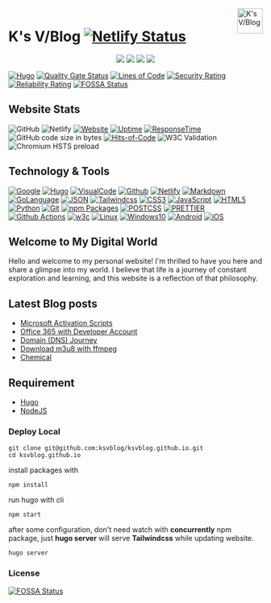 <a href="https://hhk.my.id">
    <img src="https://hhk.my.id/images/icon.svg" alt="K's V/Blog" title="K's V/Blog" align="right" height="50" />
</a>

# K's V/Blog [![Netlify Status](https://api.netlify.com/api/v1/badges/9bebb371-d351-437c-ab5b-c64a3ef6b71c/deploy-status)](https://app.netlify.com/sites/ksvblog/deploys)

<p align="center">
  <a href="https://github.com/hhkmy/id" rel="nofollow"><img src="https://img.shields.io/badge/github-%23121011.svg?style=for-the-badge&logo=github&logoColor=white"></a>
  <a href="https://gohugo.io" target="_blank" rel="nofollow"><img src="https://img.shields.io/badge/Hugo-white.svg?style=for-the-badge&logo=Hugo"></a>
  <a href="https://code.visualstudio.com/" target="_blank" rel="nofollow"><img src="https://img.shields.io/badge/Visual%20Studio%20Code-0078d7.svg?style=for-the-badge&logo=visual-studio-code&logoColor=white"></a>
  <a href="https://www.apple.com/iphone/" target="_blank" rel="nofollow"><img src="https://img.shields.io/badge/Apple-%23000000.svg?style=for-the-badge&logo=apple&logoColor=white"></a>
</p>

[![Hugo](https://github.com/hhkmy/id/actions/workflows/hugo.yml/badge.svg?branch=main)](https://github.com/hhkmy/id/actions/workflows/hugo.yml)
[![Quality Gate Status](https://sonarcloud.io/api/project_badges/measure?project=hhkmy_id&metric=alert_status)](https://sonarcloud.io/summary/new_code?id=hhkmy_id)
[![Lines of Code](https://sonarcloud.io/api/project_badges/measure?project=hhkmy_id&metric=ncloc)](https://sonarcloud.io/summary/new_code?id=hhkmy_id)
[![Security Rating](https://sonarcloud.io/api/project_badges/measure?project=hhkmy_id&metric=security_rating)](https://sonarcloud.io/summary/new_code?id=hhkmy_id)
[![Reliability Rating](https://sonarcloud.io/api/project_badges/measure?project=hhkmy_id&metric=reliability_rating)](https://sonarcloud.io/summary/new_code?id=hhkmy_id)
[![FOSSA Status](https://app.fossa.com/api/projects/custom%2B39619%2Fgithub.com%2Fksvblog%2Fksvblog.github.io.svg?type=small)](https://app.fossa.com/projects/custom%2B39619%2Fgithub.com%2Fksvblog%2Fksvblog.github.io?ref=badge_small)

## Website Stats

![GitHub](https://img.shields.io/github/license/ksvblog/ksvblog.github.io)
![Netlify](https://img.shields.io/netlify/9bebb371-d351-437c-ab5b-c64a3ef6b71c)
[![Website](https://img.shields.io/website?up_message=online&up_color=blue&down_message=offline&down_color=lightgrey&url=https%3A%2F%2Fhhk.my.id)](https://hhk.my.id)
[![Uptime](https://img.shields.io/endpoint?url=https%3A%2F%2Fraw.githubusercontent.com%2Fhhkmy%2Fstats%2Fmaster%2Fapi%2Fhhk%2Fuptime.json)](https://stats.hhk.my.id)
[![ResponseTime](https://img.shields.io/endpoint?url=https%3A%2F%2Fraw.githubusercontent.com%2Fhhkmy%2Fstats%2Fmaster%2Fapi%2Fhhk%2Fresponse-time.json)](https://stats.my.id)
![GitHub code size in bytes](https://img.shields.io/github/languages/code-size/hhkmy/id)
[![Hits-of-Code](https://hitsofcode.com/github/hhkmy/id?branch=main&label=Hits-of-Code)](https://hitsofcode.com/github/hhkmy/id/view?branch=main&label=Hits-of-Code)
![W3C Validation](https://img.shields.io/w3c-validation/html?targetUrl=https%3A%2F%2Fhhk.my.id&cacheSeconds=3600&link=https%3A%2F%2Fhhk.my.id)
![Chromium HSTS preload](https://img.shields.io/hsts/preload/hhk.my.id)

## Technology & Tools

[![Google](https://img.shields.io/badge/Google-search?style=flat-square&logo=google&logoColor=%2300A1F1&color=white)](https://google.com)
[![Hugo](https://img.shields.io/badge/Hugo-build?style=flat-square&logo=hugo&color=white)](https://gohugo.io)
[![VisualCode](https://img.shields.io/badge/VisualCode-code?style=flat-square&logo=visualstudiocode&logoColor=%231d89d2&color=white)](https://code.visualstudio.com/)
[![Github](https://img.shields.io/badge/Github-action?style=flat-square&logo=github&logoColor=%23000&color=white)](https://github.com)
[![Netlify](https://img.shields.io/badge/Netlify-host?style=flat-square&logo=netlify&color=white)](https://Netlify.com)
[![Markdown](https://img.shields.io/badge/Markdown-process?style=flat-square&logo=markdown&logoColor=%23000&color=white)](https://www.markdownguide.org/)
[![GoLanguage](https://img.shields.io/badge/GoLanguage-lang?style=flat-square&logo=go&color=white)](https://go.dev/)
[![JSON](https://img.shields.io/badge/JSON-process?style=flat-square&logo=json&logoColor=%23575757&color=white)](https://www.json.org/json-en.html)
[![Tailwindcss](<https://img.shields.io/badge/tailwindcss-frame?style=flat-square&logo=tailwindcss&logoColor=rgb(56%2C%20189%2C%20248)&color=white>)](https://tailwindcss.com/)
[![CSS3](https://img.shields.io/badge/CSS3-lang?style=flat-square&logo=css3&logoColor=%232965f1&color=white)](https://web.dev/learn/css/)
[![JavaScript](<https://img.shields.io/badge/JavaScript-lang?style=flat-square&logo=javascript&logoColor=hsl(50.12deg%2066.13%25%2051.37%25)&color=white>)](https://javascript.info/)
[![HTML5](<https://img.shields.io/badge/HTML5-lang?style=flat-square&logo=html5&logoColor=rgb(228%2C%2077%2C%2038)&color=white>)](https://www.w3schools.com/)
[![Python](<https://img.shields.io/badge/Python-lang?style=flat-square&logo=python&logoColor=hsl(206.91deg%2050.23%25%2041.77%25)&color=white>)](https://www.python.org/)
[![Git](https://img.shields.io/badge/Git-action?style=flat-square&logo=git&logoColor=%23f05033&color=white)](https://gitimmersion.com/)
[![npm Packages](https://img.shields.io/badge/npm-process?style=flat-square&logo=npm&logoColor=%23cb3837&color=white)](https://www.npmjs.com/)
[![POSTCSS](https://img.shields.io/badge/postcss-process?style=flat-square&logo=postcss&logoColor=%23dd3735&color=white)](https://postcss.org/)
[![PRETTIER](https://img.shields.io/badge/prettier-process?style=flat-square&logo=prettier&logoColor=%2356b3b4&color=white)](https://prettier.io/)
[![Github Actions](https://img.shields.io/badge/Github%20Actions-action?style=flat-square&logo=githubactions&logoColor=%232088ff&color=white)](https://github.com/ksvblog/ksvblog.github.io/actions)
[![w3c](https://img.shields.io/badge/w3c-check?style=flat-square&logo=w3c&logoColor=%23005a9c&color=white)](https://validator.w3.org/nu/?doc=https%3A%2F%2Fksvblog.site%2F)
[![Linux](https://img.shields.io/badge/Linux-dis?style=flat-square&logo=linux&logoColor=%23000&color=white)](https://www.linux.org/)
[![Windows10](https://img.shields.io/badge/Windows10-dis?style=flat-square&logo=windows10&logoColor=%230078d6&color=white)](https://www.microsoft.com/en-us/software-download/windows10)
[![Android](https://img.shields.io/badge/Android-mobile?style=flat-square&logo=android&logoColor=%23a4c639&color=white)](https://www.oneplus.com)
[![iOS](https://img.shields.io/badge/iOs-mobile?style=flat-square&logo=apple&logoColor=%23666&color=white)](https://www.apple.com)

## Welcome to My Digital World

Hello and welcome to my personal website! I'm thrilled to have you here and share a glimpse into my world. I believe that life is a journey of constant exploration and learning, and this website is a reflection of that philosophy.

## Latest Blog posts
<!-- BLOG-POST-LIST:START -->
- [Microsoft Activation Scripts](https://hhk.my.id/posts/ms-activation-scripts/)
- [Office 365 with Developer Account](https://hhk.my.id/posts/office365-with-developer-account/)
- [Domain &lpar;DNS&rpar; Journey](https://hhk.my.id/posts/domain-dns-journey/)
- [Download m3u8 with ffmpeg](https://hhk.my.id/posts/download-m3u8-ffmpeg/)
- [Chemical](https://hhk.my.id/posts/chemical/)
<!-- BLOG-POST-LIST:END -->

## Requirement

- [Hugo](https://github.com/gohugoio/hugo/releases)
- [NodeJS](https://nodejs.org/en)

### Deploy Local

```
git clone git@github.com:ksvblog/ksvblog.github.io.git
cd ksvblog.github.io
```

install packages with

```
npm install
```

run hugo with cli

```
npm start
```

after some configuration, don't need watch with **concurrently** npm package, just **hugo server** will serve **Tailwindcss** while updating website.

```cli
hugo server
```

### License

[![FOSSA Status](https://app.fossa.com/api/projects/custom%2B39619%2Fgithub.com%2Fksvblog%2Fksvblog.github.io.svg?type=large&issueType=license)](https://app.fossa.com/projects/custom%2B39619%2Fgithub.com%2Fksvblog%2Fksvblog.github.io?ref=badge_large&issueType=license)
